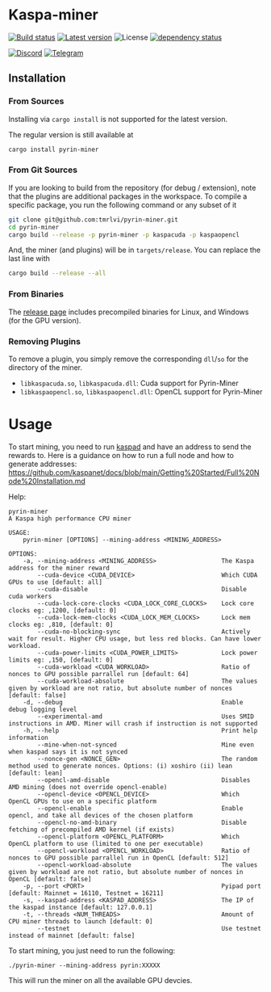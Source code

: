 # Kaspa-miner
[![Build status](https://github.com/tmrlvi/pyrin-miner/workflows/ci/badge.svg)](https://github.com/tmrlvi/pyrin-miner/actions)
[![Latest version](https://img.shields.io/crates/v/pyrin-miner.svg)](https://crates.io/crates/pyrin-miner)
![License](https://img.shields.io/crates/l/pyrin-miner.svg)
[![dependency status](https://deps.rs/repo/github/tmrlvi/pyrin-miner/status.svg)](https://deps.rs/repo/github/tmrlvi/pyrin-miner)

[![Discord](https://discordapp.com/api/guilds/599153230659846165/embed.png)](https://discord.gg/kS3SK5F36R)
[![Telegram](https://img.shields.io/badge/Telegram-2CA5E0?style=for-the-badge&logo=telegram&logoColor=white)](https://t.me/Kaspaenglish)


## Installation
### From Sources
Installing via `cargo install` is not supported for the latest version.

The regular version is still available at
```sh
cargo install pyrin-miner
```

### From Git Sources

If you are looking to build from the repository (for debug / extension), note that the plugins are additional
packages in the workspace. To compile a specific package, you run the following command or any subset of it

```sh
git clone git@github.com:tmrlvi/pyrin-miner.git
cd pyrin-miner
cargo build --release -p pyrin-miner -p kaspacuda -p kaspaopencl
```
And, the miner (and plugins) will be in `targets/release`. You can replace the last line with
```sh
cargo build --release --all
```

### From Binaries
The [release page](https://github.com/tmrlvi/pyrin-miner/releases) includes precompiled binaries for Linux, and Windows (for the GPU version).

### Removing Plugins
To remove a plugin, you simply remove the corresponding `dll`/`so` for the directory of the miner. 

* `libkaspacuda.so`, `libkaspacuda.dll`: Cuda support for Pyrin-Miner
* `libkaspaopencl.so`, `libkaspaopencl.dll`: OpenCL support for Pyrin-Miner

# Usage
To start mining, you need to run [kaspad](https://github.com/kaspanet/kaspad) and have an address to send the rewards to.
Here is a guidance on how to run a full node and how to generate addresses: https://github.com/kaspanet/docs/blob/main/Getting%20Started/Full%20Node%20Installation.md

Help:
```
pyrin-miner 
A Kaspa high performance CPU miner

USAGE:
    pyrin-miner [OPTIONS] --mining-address <MINING_ADDRESS>

OPTIONS:
    -a, --mining-address <MINING_ADDRESS>                  The Kaspa address for the miner reward
        --cuda-device <CUDA_DEVICE>                        Which CUDA GPUs to use [default: all]
        --cuda-disable                                     Disable cuda workers
        --cuda-lock-core-clocks <CUDA_LOCK_CORE_CLOCKS>    Lock core clocks eg: ,1200, [default: 0]
        --cuda-lock-mem-clocks <CUDA_LOCK_MEM_CLOCKS>      Lock mem clocks eg: ,810, [default: 0]
        --cuda-no-blocking-sync                            Actively wait for result. Higher CPU usage, but less red blocks. Can have lower workload.
        --cuda-power-limits <CUDA_POWER_LIMITS>            Lock power limits eg: ,150, [default: 0]
        --cuda-workload <CUDA_WORKLOAD>                    Ratio of nonces to GPU possible parrallel run [default: 64]
        --cuda-workload-absolute                           The values given by workload are not ratio, but absolute number of nonces [default: false]
    -d, --debug                                            Enable debug logging level
        --experimental-amd                                 Uses SMID instructions in AMD. Miner will crash if instruction is not supported
    -h, --help                                             Print help information
        --mine-when-not-synced                             Mine even when kaspad says it is not synced
        --nonce-gen <NONCE_GEN>                            The random method used to generate nonces. Options: (i) xoshiro (ii) lean [default: lean]
        --opencl-amd-disable                               Disables AMD mining (does not override opencl-enable)
        --opencl-device <OPENCL_DEVICE>                    Which OpenCL GPUs to use on a specific platform
        --opencl-enable                                    Enable opencl, and take all devices of the chosen platform
        --opencl-no-amd-binary                             Disable fetching of precompiled AMD kernel (if exists)
        --opencl-platform <OPENCL_PLATFORM>                Which OpenCL platform to use (limited to one per executable)
        --opencl-workload <OPENCL_WORKLOAD>                Ratio of nonces to GPU possible parrallel run in OpenCL [default: 512]
        --opencl-workload-absolute                         The values given by workload are not ratio, but absolute number of nonces in OpenCL [default: false]
    -p, --port <PORT>                                      Pyipad port [default: Mainnet = 16110, Testnet = 16211]
    -s, --kaspad-address <KASPAD_ADDRESS>                  The IP of the kaspad instance [default: 127.0.0.1]
    -t, --threads <NUM_THREADS>                            Amount of CPU miner threads to launch [default: 0]
        --testnet                                          Use testnet instead of mainnet [default: false]
```

To start mining, you just need to run the following:

`./pyrin-miner --mining-address pyrin:XXXXX`

This will run the miner on all the available GPU devcies.
